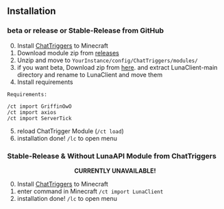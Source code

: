 ## Installation

### beta or release or Stable-Release from GitHub
0. Install [ChatTriggers](https://www.chattriggers.com/) to Minecraft
1. Download module zip from [releases](https://github.com/luna724/LunaClient/releases)
2. Unzip and move to `YourInstance/config/ChatTriggers/modules/`
3. if you want beta, Download zip from [here](https://github.com/luna724/LunaClient/archive/refs/heads/main.zip). and extract LunaClient-main directory and rename to LunaClient and move them
4. Install requirements
```plaintext
Requirements:

/ct import GriffinOwO
/ct import axios
/ct import ServerTick
```
5. reload ChatTrigger Module (`/ct load`)
6. installation done! `/lc` to open menu


### Stable-Release & Without LunaAPI Module from ChatTriggers
<strong><center> CURRENTLY UNAVAILABLE! </center></strong>

0. Install [ChatTriggers](https://www.chattriggers.com/) to Minecraft
1. enter command in Minecraft `/ct import LunaClient`
2. installation done! `/lc` to open menu
